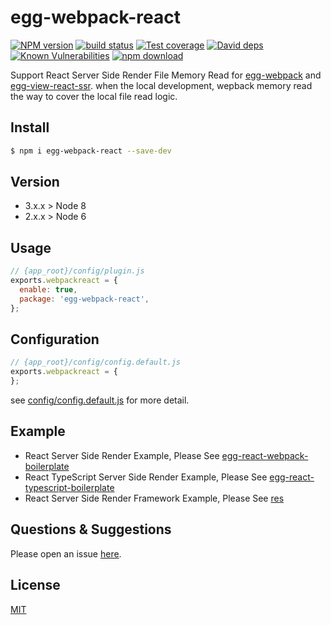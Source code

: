 # egg-webpack-react

[![NPM version][npm-image]][npm-url]
[![build status][travis-image]][travis-url]
[![Test coverage][codecov-image]][codecov-url]
[![David deps][david-image]][david-url]
[![Known Vulnerabilities][snyk-image]][snyk-url]
[![npm download][download-image]][download-url]

[npm-image]: https://img.shields.io/npm/v/egg-webpack-react.svg?style=flat-square
[npm-url]: https://npmjs.org/package/egg-webpack-react
[travis-image]: https://img.shields.io/travis/easy-team/egg-webpack-react.svg?style=flat-square
[travis-url]: https://travis-ci.org/easy-team/egg-webpack-react
[codecov-image]: https://img.shields.io/codecov/c/github/easy-team/egg-webpack-react.svg?style=flat-square
[codecov-url]: https://codecov.io/github/easy-team/egg-webpack-react?branch=master
[david-image]: https://img.shields.io/david/easy-team/egg-webpack-react.svg?style=flat-square
[david-url]: https://david-dm.org/easy-team/egg-webpack-react
[snyk-image]: https://snyk.io/test/npm/egg-webpack-react/badge.svg?style=flat-square
[snyk-url]: https://snyk.io/test/npm/egg-webpack-react
[download-image]: https://img.shields.io/npm/dm/egg-webpack-react.svg?style=flat-square
[download-url]: https://npmjs.org/package/egg-webpack-react

Support React Server Side Render File Memory Read for [egg-webpack](https://github.com/hubcarl/egg-webpack) and [egg-view-react-ssr](https://github.com/easy-team/egg-view-react-ssr). when the local development, wepback memory read the way to cover the local file read logic.

## Install

```bash
$ npm i egg-webpack-react --save-dev
```

## Version

- 3.x.x > Node 8
- 2.x.x > Node 6

## Usage

```js
// {app_root}/config/plugin.js
exports.webpackreact = {
  enable: true,
  package: 'egg-webpack-react',
};
```

## Configuration

```js
// {app_root}/config/config.default.js
exports.webpackreact = {
};
```

see [config/config.default.js](config/config.default.js) for more detail.

## Example

- React Server Side Render Example, Please See [egg-react-webpack-boilerplate](https://github.com/easy-team/egg-react-webpack-boilerplate)
- React TypeScript Server Side Render Example, Please See [egg-react-typescript-boilerplate](https://github.com/easy-team/egg-react-typescript-boilerplate)
- React Server Side Render Framework Example, Please See [res](https://github.com/easy-team/res)

## Questions & Suggestions

Please open an issue [here](https://github.com/easy-team/egg-view-react-ssr/issues).

## License

[MIT](LICENSE)
